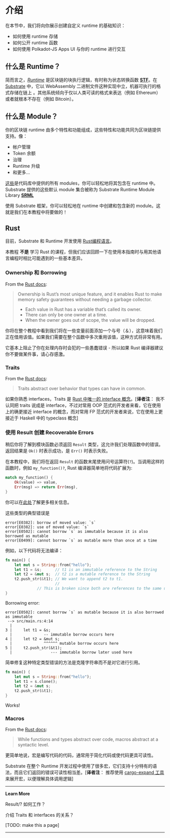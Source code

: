 # 介绍

在本节中，我们将向你展示创建自定义 runtime 的基础知识：

- 如何使用 runtime 存储
- 如何公开 runtime 函数
- 如何使用 Polkadot-JS Apps UI 与你的 runtime 进行交互

## 什么是 Runtime？

简而言之，[*Runtime*](https://docs.substrate.dev/docs/glossary#section-runtime) 是区块链的块执行逻辑，有时称为状态转换函数 [**STF**](https://docs.substrate.dev/docs/glossary#section-stf-state-transition-function-)。在 [Substrate](https://docs.substrate.dev/docs/glossary#section-substrate) 中，它以 WebAssembly 二进制文件这种实现中立，机器可执行的格式存储在链上 。其他系统倾向于仅以人类可读的格式来表达（例如 Ethereum）或者就根本不存在（例如 Bitcoin）。

## 什么是 Module？

你的区块链 runtime 由多个特性和功能组成，这些特性和功能共同为区块链提供支持。像：

- 帐户管理
- Token 余额
- 治理
- Runtime 升级
- 和更多...

[这些](https://github.com/paritytech/substrate/tree/master/srml)是代码库中提供的所有 modules，你可以轻松地将其包含在 runtime 中。Substrate 提供的这些默认 module 集合被称为 Substrate Runtime Module Library [**SRML**](https://docs.substrate.dev/docs/glossary#section-srml-substrate-runtime-module-library-)

使用 Substrate 框架，你可以轻松地在 runtime 中创建和包含新的 module。这就是我们在本教程中将要做的！

## Rust

目前，Substrate 和 Runtime 开发使用 [Rust编程语言](https://www.parity.io/why-rust/)。

本教程 **不是** 学习 Rust 的课程，但我们应该回顾一下在使用本指南时与用其他语言编程时相比可能遇到的一些基本差异。

### Ownership 和 Borrowing

From the [Rust docs](https://doc.rust-lang.org/book/ownership.html):

> Ownership is Rust’s most unique feature, and it enables Rust to make memory safety guarantees without needing a garbage collector.
>
> - Each value in Rust has a variable that’s called its owner.
> - There can only be one owner at a time.
> - When the owner goes out of scope, the value will be dropped.

你将在整个教程中看到我们将在一些变量前面添加一个与号（＆），这意味着我们正在借用该值。如果我们需要在整个函数中多次重用该值，这种方式将非常有用。

它基本上阻止了你在处理内存时会犯的一些愚蠢错误 - 所以如果 Rust 编译器建议你不要做某件事，请心存感激。

### Traits

From the [Rust docs](https://doc.rust-lang.org/book/traits.html):

> Traits abstract over behavior that types can have in common.

如果你熟悉 interfaces，Traits 是 [Rust 中唯一的 interface 概念](https://blog.rust-lang.org/2015/05/11/traits.html)。[**译者注**： 我不认同把 traits 说成是 interface，不过对常用 OOP 范式的开发者来看，它在使用上的确更接近 interface 的概念，而对常用 FP 范式的开发者来说，它在使用上更接近于 Haskell 中的 typeclass 概念]

### 使用 Result 创建 Recoverable Errors

稍后你将了解到模块函数必须返回 `Result` 类型，这允许我们处理函数中的错误。返回结果是 `Ok()` 时表示成功，是 `Err()` 时表示失败。

在本教程中，我们将在返回 `Result` 的函数末尾使用问号运算符(`?`)。当调用这样的函数时，例如 `my_function()?`, Rust 编译器简单地将代码扩展为:

```rust
match my_function() {
    Ok(value) => value,
    Err(msg) => return Err(msg),
}
```

你可以在[此处](https://doc.rust-lang.org/book/ch09-02-recoverable-errors-with-result.html)了解更多相关信息。

这些类型的典型错误是

```
error[E0382]: borrow of moved value: `s`
error[E0382]: use of moved value: `s`
error[E0502]: cannot borrow `s` as immutable because it is also borrowed as mutable
error[E0499]: cannot borrow `s` as mutable more than once at a time
```

例如，以下代码将无法编译：

```rust
fn main() {
    let mut s = String::from("hello");
    let t1 = &s;      // t1 is an immutable reference to the String
    let t2 = &mut s;  // t2 is a mutable reference to the String
    t2.push_str(&t1); // We want to append t2 to t1.
                      //
              // This is broken since both are references to the same underlying string.
}
```

Borrowing error:

```
error[E0502]: cannot borrow `s` as mutable because it is also borrowed as immutable
 --> src/main.rs:4:14
  |
3 |     let t1 = &s;
  |              -- immutable borrow occurs here
4 |     let t2 = &mut s;
  |              ^^^^^^ mutable borrow occurs here
5 |     t2.push_str(&t1);
  |                 --- immutable borrow later used here
```

简单修复这种特定类型错误的方法是克隆字符串而不是对它进行引用。

```rust
fn main() {
    let mut s = String::from("hello");
    let t1 = s.clone();
    let t2 = &mut s;
    t2.push_str(&t1);
}
```

Works!

### Macros

From the [Rust docs](https://doc.rust-lang.org/book/macros.html):

> While functions and types abstract over code, macros abstract at a syntactic level.

更简单地说，宏是编写代码的代码，通常用于简化代码或使代码更具可读性。

Substrate 在整个 Runtime 开发过程中使用了很多宏，它们支持十分特有的语法，而且它们返回的错误可读性相当差。[**译者注**： 推荐使用 [cargo-expand 工具](https://github.com/dtolnay/cargo-expand) 来展开宏，以便理解具体调用逻辑]

---

**Learn More**

Result/? 如何工作？

介绍 Traits 和 interfaces 的关系？

[TODO: make this a page]

---
